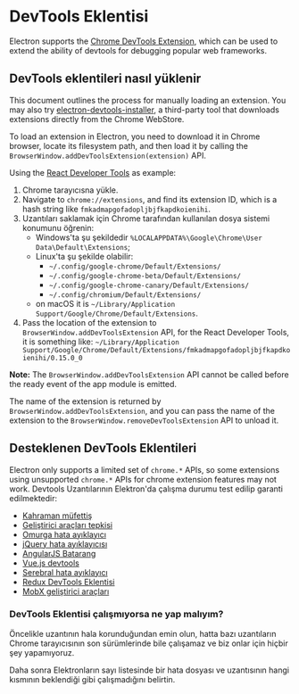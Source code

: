 # DevTools Eklentisi

Electron supports the [Chrome DevTools Extension](https://developer.chrome.com/extensions/devtools), which can be used to extend the ability of devtools for debugging popular web frameworks.

## DevTools eklentileri nasıl yüklenir

This document outlines the process for manually loading an extension. You may also try [electron-devtools-installer](https://github.com/GPMDP/electron-devtools-installer), a third-party tool that downloads extensions directly from the Chrome WebStore.

To load an extension in Electron, you need to download it in Chrome browser, locate its filesystem path, and then load it by calling the `BrowserWindow.addDevToolsExtension(extension)` API.

Using the [React Developer Tools](https://chrome.google.com/webstore/detail/react-developer-tools/fmkadmapgofadopljbjfkapdkoienihi) as example:

1. Chrome tarayıcısna yükle.
2. Navigate to `chrome://extensions`, and find its extension ID, which is a hash string like `fmkadmapgofadopljbjfkapdkoienihi`.
3. Uzantıları saklamak için Chrome tarafından kullanılan dosya sistemi konumunu öğrenin: 
    * Windows'ta şu şekildedir `%LOCALAPPDATA%\Google\Chrome\User Data\Default\Extensions`;
    * Linux'ta şu şekilde olabilir: 
        * `~/.config/google-chrome/Default/Extensions/`
        * `~/.config/google-chrome-beta/Default/Extensions/`
        * `~/.config/google-chrome-canary/Default/Extensions/
`
        * `~/.config/chromium/Default/Extensions/`
    * on macOS it is `~/Library/Application Support/Google/Chrome/Default/Extensions`.
4. Pass the location of the extension to `BrowserWindow.addDevToolsExtension` API, for the React Developer Tools, it is something like: `~/Library/Application Support/Google/Chrome/Default/Extensions/fmkadmapgofadopljbjfkapdkoienihi/0.15.0_0`

**Note:** The `BrowserWindow.addDevToolsExtension` API cannot be called before the ready event of the app module is emitted.

The name of the extension is returned by `BrowserWindow.addDevToolsExtension`, and you can pass the name of the extension to the `BrowserWindow.removeDevToolsExtension` API to unload it.

## Desteklenen DevTools Eklentileri

Electron only supports a limited set of `chrome.*` APIs, so some extensions using unsupported `chrome.*` APIs for chrome extension features may not work. Devtools Uzantılarının Elektron'da çalışma durumu test edilip garanti edilmektedir:

* [Kahraman müfettiş](https://chrome.google.com/webstore/detail/ember-inspector/bmdblncegkenkacieihfhpjfppoconhi)
* [Geliştirici araçları tepkisi](https://chrome.google.com/webstore/detail/react-developer-tools/fmkadmapgofadopljbjfkapdkoienihi)
* [Omurga hata ayıklayıcı](https://chrome.google.com/webstore/detail/backbone-debugger/bhljhndlimiafopmmhjlgfpnnchjjbhd)
* [jQuery hata ayıklayıcısı](https://chrome.google.com/webstore/detail/jquery-debugger/dbhhnnnpaeobfddmlalhnehgclcmjimi)
* [AngularJS Batarang](https://chrome.google.com/webstore/detail/angularjs-batarang/ighdmehidhipcmcojjgiloacoafjmpfk)
* [Vue.js devtools](https://chrome.google.com/webstore/detail/vuejs-devtools/nhdogjmejiglipccpnnnanhbledajbpd)
* [Serebral hata ayıklayıcı](http://www.cerebraljs.com/documentation/the_debugger)
* [Redux DevTools Eklentisi](https://chrome.google.com/webstore/detail/redux-devtools/lmhkpmbekcpmknklioeibfkpmmfibljd)
* [MobX geliştirici araçları](https://chrome.google.com/webstore/detail/mobx-developer-tools/pfgnfdagidkfgccljigdamigbcnndkod)

### DevTools Eklentisi çalışmıyorsa ne yap malıyım?

Öncelikle uzantının hala korunduğundan emin olun, hatta bazı uzantıların Chrome tarayıcısının son sürümlerinde bile çalışamaz ve biz onlar için hiçbir şey yapamıyoruz.

Daha sonra Elektronların sayı listesinde bir hata dosyası ve uzantısının hangi kısmının beklendiği gibi çalışmadığını belirtin.